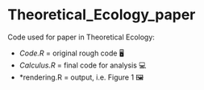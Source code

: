 # Theoretical_Ecology_paper
Code used for paper in Theoretical Ecology:
+ *Code.R* = original rough code 🖥️
+ *Calculus.R* = final code for analysis 💻
+ *rendering.R = output, i.e. Figure 1 🖼️
